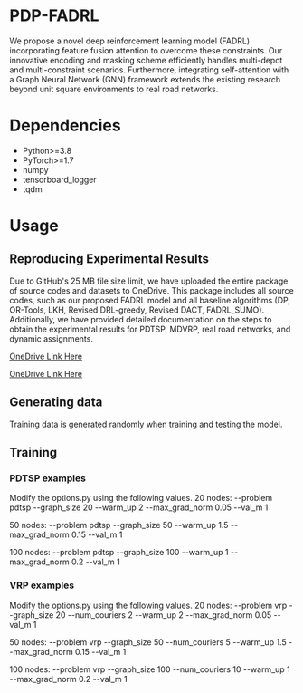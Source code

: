 # PDP-FADRL
We propose a novel deep reinforcement learning model (FADRL) incorporating feature fusion attention to overcome these constraints. Our innovative encoding and masking scheme efficiently handles multi-depot and multi-constraint scenarios. Furthermore, integrating self-attention with a Graph Neural Network (GNN) framework extends the existing research beyond unit square environments to real road networks.

# Dependencies
* Python>=3.8
* PyTorch>=1.7
* numpy
* tensorboard_logger
* tqdm

# Usage
## Reproducing Experimental Results
Due to GitHub's 25 MB file size limit, we have uploaded the entire package of source codes and datasets to OneDrive. This package includes all source codes, such as our proposed FADRL model and all baseline algorithms (DP, OR-Tools, LKH, Revised DRL-greedy, Revised DACT, FADRL_SUMO). Additionally, we have provided detailed documentation on the steps to obtain the experimental results for PDTSP, MDVRP, real road networks, and dynamic assignments.

[OneDrive Link Here](https://1drv.ms/f/c/d7c86f43ef725951/EhiamanLaxNHgIZ5iUH8V4oBqnmO1pYm365arq0gQC-AQQ?e=feouWH)

<a href="https://1drv.ms/f/c/d7c86f43ef725951/EhiamanLaxNHgIZ5iUH8V4oBqnmO1pYm365arq0gQC-AQQ?e=feouWH" target="_blank">OneDrive Link Here</a>


## Generating data
Training data is generated randomly when training and testing the model. 

## Training
### PDTSP examples

Modify the options.py using the following values.
20 nodes:
 --problem pdtsp --graph_size 20 --warm_up 2 --max_grad_norm 0.05 --val_m 1 

50 nodes:
 --problem pdtsp --graph_size 50 --warm_up 1.5 --max_grad_norm 0.15 --val_m 1 

100 nodes:
 --problem pdtsp --graph_size 100 --warm_up 1 --max_grad_norm 0.2 --val_m 1 

### VRP examples
Modify the options.py using the following values.
20 nodes:
 --problem vrp --graph_size 20 --num_couriers 2 --warm_up 2 --max_grad_norm 0.05 --val_m 1 

50 nodes:
 --problem vrp --graph_size 50 --num_couriers 5 --warm_up 1.5 --max_grad_norm 0.15 --val_m 1 

100 nodes:
 --problem vrp --graph_size 100 --num_couriers 10 --warm_up 1 --max_grad_norm 0.2 --val_m 1 

